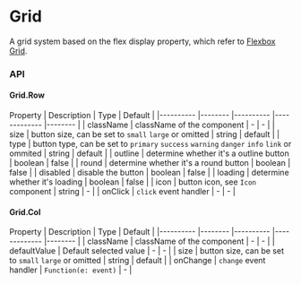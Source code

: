 # Grid

A grid system based on the flex display property, which refer to [Flexbox Grid](http://flexboxgrid.com/).

<Demos />

### API
#### Grid.Row
Property    | Description    | Type      | Default   |
|---------- |-------- |---------- |-------------  |-------- |
| className | className of the component | - | - |
| size     | button size, can be set to `small` `large` or omitted   | string  | default  |
| type     | button type, can be set to `primary` `success` `warning` `danger` `info` `link` or ommited   | string |  default   |
| outline   | determine whether it's a outline button   | boolean | false   |
| round     | determine whether it's a round button   | boolean | false   |
| disabled  | disable the button    | boolean | false   |
| loading   | determine whether it's loading   | boolean | false  |
| icon  | button icon, see `Icon` component | string  |  -  |
| onClick | `click` event handler | - | - |

#### Grid.Col
Property    | Description    | Type      | Default   |
|---------- |-------- |---------- |-------------  |-------- |
| className | className of the component | - | - |
| defaultValue | Default selected value  | -   | - |
| size      | button size, can be set to `small` `large` or omitted   | string  | default  |
| onChange  | `change` event handler | `Function(e: event)` | - |

